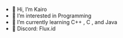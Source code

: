 - 👋 Hi, I’m Kairo
- 👀 I’m interested in Programming
- 🌱 I’m currently learning C++ , C , and Java
- 📱 Discord: Flux.id

